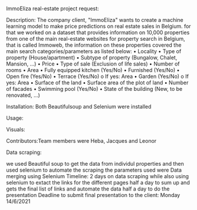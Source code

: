 ImmoEliza real-estate project request: 


Description: The company client, "ImmoEliza" wants to create a machine learning model to make price predictions on real estate sales in Belgium. for that we worked on a dataset that provides information on 10,000 properties from one of the main real-estate websites for property search in Belgium, that is called Immoweb, the information on these properties covered the main search categories/parameters as listed below: 
  •	Locality
  •	Type of property (House/apartment)
  •	Subtype of property (Bungalow, Chalet, Mansion, ...)
  •	Price
  •	Type of sale (Exclusion of life sales)
  •	Number of rooms
  •	Area
  •	Fully equipped kitchen (Yes/No)
  •	Furnished (Yes/No)
  •	Open fire (Yes/No)
  •	Terrace (Yes/No)
  o	If yes: Area
  •	Garden (Yes/No)
  o	If yes: Area
  •	Surface of the land
  •	Surface area of the plot of land
  •	Number of facades
  •	Swimming pool (Yes/No)
  •	State of the building (New, to be renovated, ...)

Installation:
Both Beautifulsoup and Selenium were installed 

Usage:

Visuals:

Contributors:Team members were Heba, Jacques and Leonor 

Data scraping: 

we used Beautiful soup to get the data from individul properties and then used selenium to automate the scraping 
the parameters used were
Data merging using Selenium 
Timeline: 
2 days on data scraping while also using selenium to extact the links for the different pages 
half a day to sum up and gets the final list of links and automate the data 
half a day to do the presentation
Deadline to submit final presentation to the client: Monday 14/6/2021


